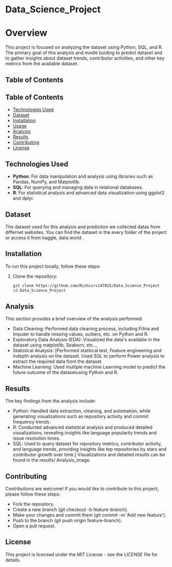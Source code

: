 # Data_Science_Project

# Overview

This project is focused on analyzing the dataset using Python, SQL, and R. The primary goal of this analysis and modle buiding to predict dataset and to gather insights about dataset trends, contributor activities, and other key metrics from the available dataset.

## Table of Contents

## Table of Contents

- [Technologies Used](#technologies-used)
- [Dataset](#dataset)
- [Installation](#installation)
- [Usage](#usage)
- [Analysis](#analysis)
- [Results](#results)
- [Contributing](#contributing)
- [License](#license)

## Technologies Used

- **Python**: For data manipulation and analysis using libraries such as Pandas, NumPy, and Matplotlib.
- **SQL**: For querying and managing data in relational databases.
- **R**: For statistical analysis and advanced data visualization using ggplot2 and dplyr.

## Dataset

The dataset used for this analysis and prediction we collected datas from differnet websites. You can find the dataset in the every folder of the project or access it from kaggle, data.world .

## Installation

To run this project locally, follow these steps:

1. Clone the repository:
   ```bash
   git clone https://github.com/Rishisrv147025/Data_Science_Project
   cd Data_Science_Project

## Analysis
This section provides a brief overview of the analysis performed:

- Data Cleaning: Performed data cleaning process, including Fillna and Imputer to handle missing values, outliers, etc. on Python and R.
- Exploratory Data Analysis (EDA): Visualized the data's available in the dataset using matplotlib, Seaborn, etc..,
- Statistical Analysis: [Performed statitical test, Feature engineering and indepth analysis on the dataset. Used SQL to perform Power analysis to extract the required data from the dataset.
- Machine Learning: Used multiple machine Learning model to predict the future outcome of the datasetusing Python and R.

## Results
The key findings from the analysis include:

- Python: Handled data extraction, cleaning, and automation, while generating visualizations such as repository activity and commit frequency trends.
- R: Conducted advanced statistical analysis and produced detailed visualizations, revealing insights like language popularity trends and issue resolution times.
- SQL: Used to query dataset for repository metrics, contributor activity, and language trends, providing insights like top repositories by stars and contributor growth over time.]
Visualizations and detailed results can be found in the results/ Analysis_image.

## Contributing
Contributions are welcome! If you would like to contribute to this project, please follow these steps:

- Fork the repository.
- Create a new branch (git checkout -b feature-branch).
- Make your changes and commit them (git commit -m 'Add new feature').
- Push to the branch (git push origin feature-branch).
- Open a pull request.

## License
This project is licensed under the MIT License - see the LICENSE file for details.
